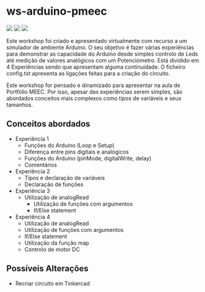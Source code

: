 # ws-arduino-pmeec
![](https://img.shields.io/badge/Apresentado-Sim-brightgreen) 
![](https://img.shields.io/badge/Alterações-Pendente-yellow)
![](https://img.shields.io/badge/Review-Pendente-blue)


Este workshop foi criado e apresentado virtualmente com recurso a um simulador de ambiente Arduino. O seu objetivo é fazer várias experiências para demonstrar as capacidade do Arduino desde simples controlo de Leds até medição de valores analógicos com um Potenciómetro. Está dividido em 4 Experiências sendo que apresentam alguma continuidade. O ficheiro config.txt apresenta as ligações feitas para a criação do circuito.

Este workshop for pensado e dinamizado para apresentar na aula de Portfólio MEEC. Por isso, apesar das experiências serem simples, são abordados conceitos mais complexos como tipos de variáveis e seus tamanhos.



## Conceitos abordados
- Experiência 1 
  - Funções do Arduino (Loop e Setup)
  - Diferença entre pins digitais e analógicos
  - Funções do Arduino (pinMode, digitalWrite, delay)
  - Comentários
- Experiência 2
  - Tipos e declaração de variáveis
  - Declaração de funções
- Experiência 3
  - Utilização de analogRead
	- Utilização de funções com argumentos
	- If/Else statement
- Experiência 4
  - Utilização de analogRead
  - Utilização de funções com argumentos
  - If/Else statement
  - Utilização da função map
  - Controlo de motor DC

## Possíveis Alterações

- Recriar circuito em Tinkercad

